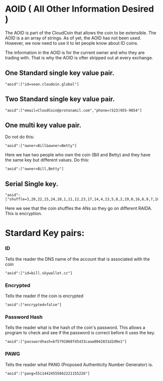 # AOID ( All Other Information Desired )

The AOID is part of the CloudCoin that allows the coin to be extensible. The AOID is a an array of strings. 
As of yet, the AOID has not been used. However, we now need to use it to let people know about ID coins.

The information in the AOID is for the current owner and who they are trading with. That is why the AOID is ofter stripped out at every exchange. 


## One Standard single key value pair. 
```
"aoid":["id=sean.cloudoin.global"]
```
## Two Standard single key value pair. 
```
"aoid":["email=CloudCoin@protonamil.com","phone=(523)955-9854"]
```
## One multi key value pair. 
Do not do this: 
```
"aoid":["owner=Bill&owner=Betty"]
```
Here we hae two people who own the coin (Bill and Betty) and they have the same key but different values. 
Do this:
```
"aoid":["owner=Bill,Betty"]
```

## Serial Single key. 
```
"aoid":["shuffle=3,20,22,15,24,10,1,11,12,23,17,14,4,13,5,8,2,19,0,16,6,9,7,18,21"]
```
Here we see that the coin shuffles the ANs so they go on different RAIDA. This is encryption. 

# Stardard Key pairs:

### ID

Tells the reader the DNS name of the account that is associated with the coin 
```
"aoid":["id=bill.skywallet.cc"]
```

### Encrypted
Tells the reader if the coin is encrypted
```
"aoid":["encrypted=false"]
```

### Password Hash
Tells the reader what is the hash of the coin's password. This allows a program to check and see if the password is correct before it uses the key.  
```
"aoid":["passwordhash=bf5791868fd5433caaa0042831d2d9e1"]
```

### PAWG
Tells the reader what PANG (Proposed Authenticity Number Generator) is. 
```
"aoid":["pang=55114424555662221155226"]
```


